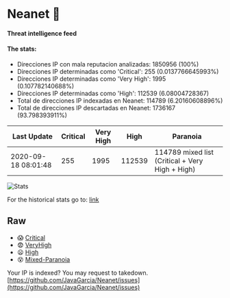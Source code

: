 # Neanet :hocho:
#### Threat intelligence feed
#### The stats:

- Direcciones IP con mala reputacion analizadas: 1850956 (100%)
- Direcciones IP determinadas como 'Critical':  255 (0.0137766645993%)
- Direcciones IP determinadas como 'Very High':  1995 (0.107782140688%)
- Direcciones IP determinadas como 'High':  112539 (6.08004728367)
- Total de direcciones IP indexadas en Neanet:  114789 (6.20160608896%)
- Total de direcciones IP descartadas en Neanet:  1736167 (93.798393911%)

| Last Update | Critical | Very High | High | Paranoia |
| --- | --- | --- | --- | --- |
| 2020-09-18 08:01:48 | 255 | 1995 | 112539 | 114789 mixed list (Critical + Very High + High)|

![Stats](https://docs.google.com/spreadsheets/d/e/2PACX-1vSnaNMIXVabIpDJjufMlzH7poXnshF3mgd8Is1g9ytUEzVsP5my4Trn8f-xkoLLQ38xpL3HtmUexLo6/pubchart?oid=501124687&format=image)

For the historical stats go to: [link](/stats.csv)
## Raw
- :scream: [Critical](https://raw.githubusercontent.com/JavaGarcia/Neanet/master/blacklists/neanet_critical.txt)
- :fearful: [VeryHigh](https://raw.githubusercontent.com/JavaGarcia/Neanet/master/blacklists/neanet_veryHigh.txtt)
- :frowning: [High](https://raw.githubusercontent.com/JavaGarcia/Neanet/master/blacklists/neanet_high.txt)
- :dizzy_face: [Mixed-Paranoia](https://raw.githubusercontent.com/JavaGarcia/Neanet/master/blacklists/neanet_all.txt)


Your IP is indexed? You may request to takedown. [https://github.com/JavaGarcia/Neanet/issues](https://github.com/JavaGarcia/Neanet/issues)







































































































































































































































































































































































































































































































































































































































































































































































































































































































